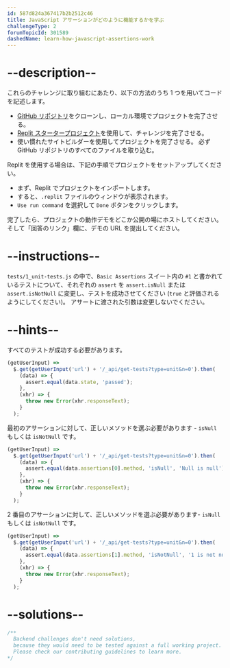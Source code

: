 ```yaml
---
id: 587d824a367417b2b2512c46
title: JavaScript アサーションがどのように機能するかを学ぶ
challengeType: 2
forumTopicId: 301589
dashedName: learn-how-javascript-assertions-work
---
```


# --description--

これらのチャレンジに取り組むにあたり、以下の方法のうち 1 つを用いてコードを記述します。

- <a href="https://github.com/topcoder-platform/boilerplate-mochachai/" target="_blank" rel="noopener noreferrer nofollow">GitHub リポジトリ</a>をクローンし、ローカル環境でプロジェクトを完了させる。
- <a href="https://replit.com/github/topcoder-platform/boilerplate-mochachai" target="_blank" rel="noopener noreferrer nofollow">Replit スタータープロジェクト</a>を使用して、チャレンジを完了させる。
- 使い慣れたサイトビルダーを使用してプロジェクトを完了させる。 必ず GitHub リポジトリのすべてのファイルを取り込む。

Replit を使用する場合は、下記の手順でプロジェクトをセットアップしてください。

-   まず、Replit でプロジェクトをインポートします。
-   すると、`.replit` ファイルのウィンドウが表示されます。
-   `Use run command` を選択して `Done` ボタンをクリックします。

完了したら、プロジェクトの動作デモをどこか公開の場にホストしてください。 そして「回答のリンク」欄に、デモの URL を提出してください。

# --instructions--

`tests/1_unit-tests.js` の中で、`Basic Assertions` スイート内の `#1` と書かれているテストについて、それぞれの `assert` を `assert.isNull` または `assert.isNotNull` に変更し、テストを成功させてください (`true` と評価されるようにしてください)。 アサートに渡された引数は変更しないでください。

# --hints--

すべてのテストが成功する必要があります。

```js
(getUserInput) =>
  $.get(getUserInput('url') + '/_api/get-tests?type=unit&n=0').then(
    (data) => {
      assert.equal(data.state, 'passed');
    },
    (xhr) => {
      throw new Error(xhr.responseText);
    }
  );
```

最初のアサーションに対して、正しいメソッドを選ぶ必要があります - `isNull` もしくは `isNotNull` です。

```js
(getUserInput) =>
  $.get(getUserInput('url') + '/_api/get-tests?type=unit&n=0').then(
    (data) => {
      assert.equal(data.assertions[0].method, 'isNull', 'Null is null');
    },
    (xhr) => {
      throw new Error(xhr.responseText);
    }
  );
```

2 番目のアサーションに対して、正しいメソッドを選ぶ必要があります- `isNull` もしくは `isNotNull` です。

```js
(getUserInput) =>
  $.get(getUserInput('url') + '/_api/get-tests?type=unit&n=0').then(
    (data) => {
      assert.equal(data.assertions[1].method, 'isNotNull', '1 is not null');
    },
    (xhr) => {
      throw new Error(xhr.responseText);
    }
  );
```

# --solutions--

```js
/**
  Backend challenges don't need solutions, 
  because they would need to be tested against a full working project. 
  Please check our contributing guidelines to learn more.
*/
```
